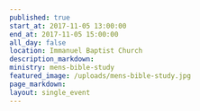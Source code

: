 ```yaml
---
published: true
start_at: 2017-11-05 13:00:00
end_at: 2017-11-05 15:00:00
all_day: false
location: Immanuel Baptist Church
description_markdown:
ministry: mens-bible-study
featured_image: /uploads/mens-bible-study.jpg
page_markdown:
layout: single_event
---
```


